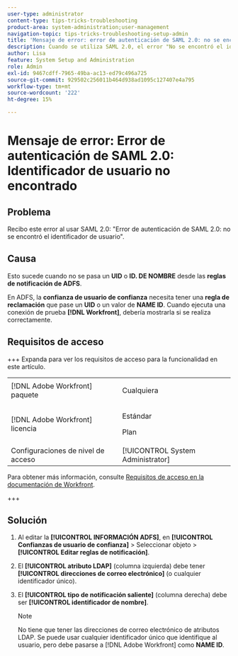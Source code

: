 ```yaml
---
user-type: administrator
content-type: tips-tricks-troubleshooting
product-area: system-administration;user-management
navigation-topic: tips-tricks-troubleshooting-setup-admin
title: 'Mensaje de error: error de autenticación de SAML 2.0: no se encontró el identificador de usuario'
description: Cuando se utiliza SAML 2.0, el error "No se encontró el identificador de usuario con error de autenticación SAML 2.0" significa que no se pasa un ID UID o NAME desde las reglas de notificación de ADFS.
author: Lisa
feature: System Setup and Administration
role: Admin
exl-id: 9467cdff-7965-49ba-ac13-ed79c496a725
source-git-commit: 929502c256011b464d938ad1095c127407e4a795
workflow-type: tm+mt
source-wordcount: '222'
ht-degree: 15%

---
```


# Mensaje de error: Error de autenticación de SAML 2.0: Identificador de usuario no encontrado

## Problema

Recibo este error al usar SAML 2.0: &quot;Error de autenticación de SAML 2.0: no se encontró el identificador de usuario&quot;.

## Causa

Esto sucede cuando no se pasa un **UID** o **ID. DE NOMBRE** desde las **reglas de notificación de ADFS**.

En ADFS, la **confianza de usuario de confianza** necesita tener una **regla de reclamación** que pase un **UID** o un valor de **NAME ID**. Cuando ejecuta una conexión de prueba **[!DNL Workfront]**, debería mostrarla si se realiza correctamente.

## Requisitos de acceso

+++ Expanda para ver los requisitos de acceso para la funcionalidad en este artículo.

<table style="table-layout:auto"> 
 <col> 
 <col> 
 <tbody> 
  <tr> 
   <td>[!DNL Adobe Workfront] paquete</td> 
   <td><p>Cualquiera</p></td> 
  </tr> 
  <tr> 
   <td>[!DNL Adobe Workfront] licencia</td> 
   <td><p>Estándar</p>
       <p>Plan</p></td>
  </tr> 
  <tr> 
   <td>Configuraciones de nivel de acceso</td> 
   <td>[!UICONTROL System Administrator]</td> 
  </tr> 
 </tbody> 
</table>

Para obtener más información, consulte [Requisitos de acceso en la documentación de Workfront](/help/quicksilver/administration-and-setup/add-users/access-levels-and-object-permissions/access-level-requirements-in-documentation.md).

+++

## Solución

1. Al editar la **[!UICONTROL INFORMACIÓN ADFS]**, en **[!UICONTROL Confianzas de usuario de confianza]** > Seleccionar objeto >**[!UICONTROL Editar reglas de notificación]**.

1. El **[!UICONTROL atributo LDAP]** (columna izquierda) debe tener **[!UICONTROL direcciones de correo electrónico]** (o cualquier identificador único).

1. El **[!UICONTROL tipo de notificación saliente]** (columna derecha) debe ser **[!UICONTROL identificador de nombre]**.

   >[!NOTE]
   >
   >No tiene que tener las direcciones de correo electrónico de atributos LDAP. Se puede usar cualquier identificador único que identifique al usuario, pero debe pasarse a [!DNL Adobe Workfront] como **NAME ID**.
